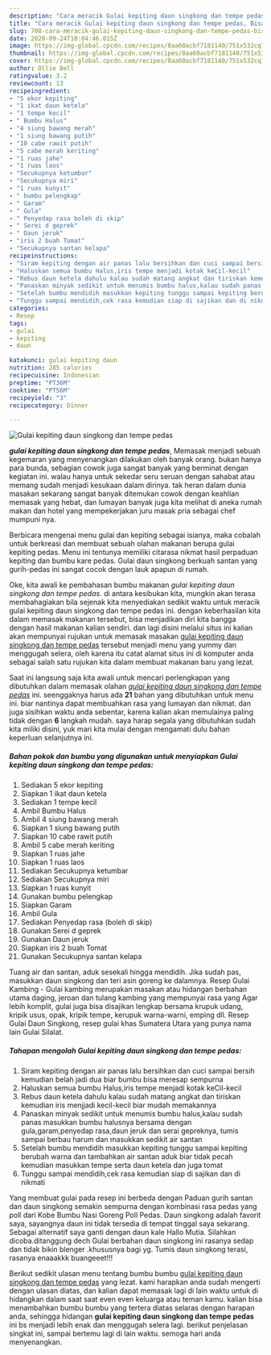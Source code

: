 ```yaml
---
description: "Cara meracik Gulai kepiting daun singkong dan tempe pedas, Bisa Manjain Lidah"
title: "Cara meracik Gulai kepiting daun singkong dan tempe pedas, Bisa Manjain Lidah"
slug: 708-cara-meracik-gulai-kepiting-daun-singkong-dan-tempe-pedas-bisa-manjain-lidah
date: 2020-09-24T10:04:46.015Z
image: https://img-global.cpcdn.com/recipes/8aa60acbf7181140/751x532cq70/gulai-kepiting-daun-singkong-dan-tempe-pedas-foto-resep-utama.jpg
thumbnail: https://img-global.cpcdn.com/recipes/8aa60acbf7181140/751x532cq70/gulai-kepiting-daun-singkong-dan-tempe-pedas-foto-resep-utama.jpg
cover: https://img-global.cpcdn.com/recipes/8aa60acbf7181140/751x532cq70/gulai-kepiting-daun-singkong-dan-tempe-pedas-foto-resep-utama.jpg
author: Ollie Bell
ratingvalue: 3.2
reviewcount: 13
recipeingredient:
- "5 ekor kepiting"
- "1 ikat daun ketela"
- "1 tempe kecil"
- " Bumbu Halus"
- "4 siung bawang merah"
- "1 siung bawang putih"
- "10 cabe rawit putih"
- "5 cabe merah keriting"
- "1 ruas jahe"
- "1 ruas laos"
- "Secukupnya ketumbar"
- "Secukupnya miri"
- "1 ruas kunyit"
- " bumbu pelengkap"
- " Garam"
- " Gula"
- " Penyedap rasa boleh di skip"
- " Serei d geprek"
- " Daun jeruk"
- "iris 2 buah Tomat"
- "Secukupnya santan kelapa"
recipeinstructions:
- "Siram kepiting dengan air panas lalu bersihkan dan cuci sampai bersih kemudian belah jadi dua biar bumbu bisa meresap sempurna"
- "Haluskan semua bumbu Halus,iris tempe menjadi kotak keCil-kecil"
- "Rebus daun ketela dahulu kalau sudah matang angkat dan tiriskan kemudian iris menjjadi kecil-kecil biar mudah memakannya"
- "Panaskan minyak sedikit untuk menumis bumbu halus,kalau sudah panas masukkan bumbu halusnya bersama dengan gula,garam,penyedap rasa,daun jeruk dan serai gepreknya, tumis sampai berbau harum dan masukkan sedikit air santan"
- "Setelah bumbu mendidih masukkan kepiting tunggu sampai kepiting berubah warna dan tambahkan air santan aduk biar tidak pecah kemudian masukkan tempe serta daun ketela dan juga tomat"
- "Tunggu sampai mendidih,cek rasa kemudian siap di sajikan dan di nikmati"
categories:
- Resep
tags:
- gulai
- kepiting
- daun

katakunci: gulai kepiting daun 
nutrition: 285 calories
recipecuisine: Indonesian
preptime: "PT36M"
cooktime: "PT56M"
recipeyield: "3"
recipecategory: Dinner

---
```



![Gulai kepiting daun singkong dan tempe pedas](https://img-global.cpcdn.com/recipes/8aa60acbf7181140/751x532cq70/gulai-kepiting-daun-singkong-dan-tempe-pedas-foto-resep-utama.jpg)

<b><i>gulai kepiting daun singkong dan tempe pedas</i></b>, Memasak menjadi sebuah kegemaran yang menyenangkan dilakukan oleh banyak orang. bukan hanya para bunda, sebagian cowok juga sangat banyak yang berminat dengan kegiatan ini. walau hanya untuk sekedar seru seruan dengan sahabat atau memang sudah menjadi kesukaan dalam dirinya. tak heran dalam dunia masakan sekarang sangat banyak ditemukan cowok dengan keahlian memasak yang hebat, dan lumayan banyak juga kita melihat di aneka rumah makan dan hotel yang mempekerjakan juru masak pria sebagai chef mumpuni nya.

Berbicara mengenai menu gulai dan kepiting sebagai isianya, maka cobalah untuk berkreasi dan membuat sebuah olahan makanan berupa gulai kepiting pedas. Menu ini tentunya memiliki citarasa nikmat hasil perpaduan kepiting dan bumbu kare pedas. Gulai daun singkong berkuah santan yang gurih-pedas ini sangat cocok dengan lauk apapun di rumah.

Oke, kita awali ke pembahasan bumbu makanan <i>gulai kepiting daun singkong dan tempe pedas</i>. di antara kesibukan kita, mungkin akan terasa membahagiakan bila sejenak kita menyediakan sedikit waktu untuk meracik gulai kepiting daun singkong dan tempe pedas ini. dengan keberhasilan kita dalam memasak makanan tersebut, bisa menjadikan diri kita bangga dengan hasil makanan kalian sendiri. dan lagi disini melalui situs ini kalian akan mempunyai rujukan untuk memasak masakan <u>gulai kepiting daun singkong dan tempe pedas</u> tersebut menjadi menu yang yummy dan menggugah selera, oleh karena itu catat alamat situs ini di komputer anda sebagai salah satu rujukan kita dalam membuat makanan baru yang lezat.


Saat ini langsung saja kita awali untuk mencari perlengkapan yang dibutuhkan dalam memasak olahan <u><i>gulai kepiting daun singkong dan tempe pedas</i></u> ini. seenggaknya harus ada <b>21</b> bahan yang dibutuhkan untuk menu ini. biar nantinya dapat membuahkan rasa yang lumayan dan nikmat. dan juga sisihkan waktu anda sebentar, karena kalian akan memulainya paling tidak dengan <b>6</b> langkah mudah. saya harap segala yang dibutuhkan sudah kita miliki disini, yuk mari kita mulai dengan mengamati dulu bahan keperluan selanjutnya ini.

<!--inarticleads1-->

##### Bahan pokok dan bumbu yang digunakan untuk menyiapkan Gulai kepiting daun singkong dan tempe pedas:

1. Sediakan 5 ekor kepiting
1. Siapkan 1 ikat daun ketela
1. Sediakan 1 tempe kecil
1. Ambil  Bumbu Halus
1. Ambil 4 siung bawang merah
1. Siapkan 1 siung bawang putih
1. Siapkan 10 cabe rawit putih
1. Ambil 5 cabe merah keriting
1. Siapkan 1 ruas jahe
1. Siapkan 1 ruas laos
1. Sediakan Secukupnya ketumbar
1. Sediakan Secukupnya miri
1. Siapkan 1 ruas kunyit
1. Gunakan  bumbu pelengkap
1. Siapkan  Garam
1. Ambil  Gula
1. Sediakan  Penyedap rasa (boleh di skip)
1. Gunakan  Serei d geprek
1. Gunakan  Daun jeruk
1. Siapkan iris 2 buah Tomat
1. Gunakan Secukupnya santan kelapa


Tuang air dan santan, aduk sesekali hingga mendidih. Jika sudah pas, masukkan daun singkong dan teri asin goreng ke dalamnya. Resep Gulai Kambing - Gulai kambing merupakan masakan atau hidangan berbahan utama daging, jeroan dan tulang kambing yang mempunyai rasa yang Agar lebih komplit, gulai juga bisa disajikan lengkap bersama krupuk udang, kripik usus, opak, kripik tempe, kerupuk warna-warni, emping dll. Resep Gulai Daun Singkong, resep gulai khas Sumatera Utara yang punya nama lain Gulai Silalat. 

<!--inarticleads2-->

##### Tahapan mengolah Gulai kepiting daun singkong dan tempe pedas:

1. Siram kepiting dengan air panas lalu bersihkan dan cuci sampai bersih kemudian belah jadi dua biar bumbu bisa meresap sempurna
1. Haluskan semua bumbu Halus,iris tempe menjadi kotak keCil-kecil
1. Rebus daun ketela dahulu kalau sudah matang angkat dan tiriskan kemudian iris menjjadi kecil-kecil biar mudah memakannya
1. Panaskan minyak sedikit untuk menumis bumbu halus,kalau sudah panas masukkan bumbu halusnya bersama dengan gula,garam,penyedap rasa,daun jeruk dan serai gepreknya, tumis sampai berbau harum dan masukkan sedikit air santan
1. Setelah bumbu mendidih masukkan kepiting tunggu sampai kepiting berubah warna dan tambahkan air santan aduk biar tidak pecah kemudian masukkan tempe serta daun ketela dan juga tomat
1. Tunggu sampai mendidih,cek rasa kemudian siap di sajikan dan di nikmati


Yang membuat gulai pada resep ini berbeda dengan Paduan gurih santan dan daun singkong semakin sempurna dengan kombinasi rasa pedas yang poll dari Kobe Bumbu Nasi Goreng Poll Pedas. Daun singkong adalah favorit saya, sayangnya daun ini tidak tersedia di tempat tinggal saya sekarang. Sebagai alternatif saya ganti dengan daun kale Hallo Mutia. Silahkan dicoba.ditanggung dech Gulai berbahan daun singkong ini rasanya sedap dan tidak bikin blenger .khususnya bagi yg. Tumis daun singkong terasi, rasanya enaaakkk buangeeet!!! 

Berikut sedikit ulasan menu tentang bumbu bumbu <u>gulai kepiting daun singkong dan tempe pedas</u> yang lezat. kami harapkan anda sudah mengerti dengan ulasan diatas, dan kalian dapat memasak lagi di lain waktu untuk di hidangkan dalam saat saat even even keluarga atau teman kamu. kalian bisa menambahkan bumbu bumbu yang tertera diatas selaras dengan harapan anda, sehingga hidangan <b>gulai kepiting daun singkong dan tempe pedas</b> ini bs menjadi lebih enak dan menggugah selera lagi. berikut penjelasan singkat ini, sampai bertemu lagi di lain waktu. semoga hari anda menyenangkan.
